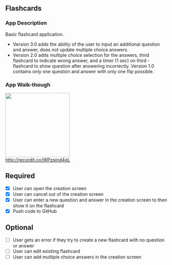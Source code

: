 ## Flashcards

### App Description
Basic flashcard application. 
- Version 3.0 adds the ability of the user to input an additional question and answer, does not update multiple choice answers.
- Version 2.0 adds multiple choice selection for the answers, third flashcard to indicate wrong answer, and a timer (1 sec) on third - flashcard to show question after answering incorrectly.
Version 1.0 contains only one question and answer with only one flip possible.

### App Walk-though

<img src="http://recordit.co/WPzpind4qL.gif" width=200><br>http://recordit.co/WPzpind4qL<br>

## Required
- [x] User can open the creation screen
- [x] User can cancel out of the creation screen
- [x] User can enter a new question and answer in the creation screen to then show it on the flashcard
- [x] Push code to GitHub
## Optional
- [ ] User gets an error if they try to create a new flashcard with no question or answer
- [ ] User can edit existing flashcard
- [ ] User can add multiple choice answers in the creation screen
